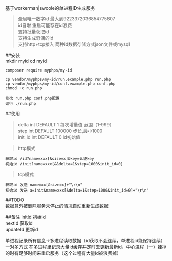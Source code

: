 基于workerman|swoole的单进程ID生成服务  
>全局唯一数字id 最大到9223372036854775807    
>id自增 重启可能存在id浪费  
>支持批量获取id   
>支持生成奇偶的id  
>支持http+tcp接入
>两种id数据存储方式json文件或mysql     

##安装   
    mkdir myid
    cd myid
    
    composer require myphps/my-id
    
    cp vendor/myphps/my-id/run.example.php run.php
    cp vendor/myphps/my-id/conf.example.php conf.php
    chmod +x run.php
    
    修改 run.php conf.php配置
    运行 ./run.php 

##使用   
>delta int DEFAULT 1 每次增量值  范围（1-999）  
>step int DEFAULT 100000 步长,最小1000  
>init_id int DEFAULT 0 id初始值

>http模式 

    获取id /id?name=xxx[&size=x]&key=认证key
    初始id /init?name=xxx[&&delta=1&step=1000&init_id=0]
    
>tcp模式  

    获取id 发送 name=xx[&size=x]+"\r\n" 
    初始id 发送 a=init&name=xxx[&delta=1&step=1000&init_id=0]+"\r\n" 
    
##TODO  
数据意外被删除服务未停止的情况自动重新生成数据

##备注
initId 初始id  
nextId 获取id  
updateId 更新id

单进程记录所有信息->多进程读取数据（id获取不会连续，单进程id能保持连续）
一对多方式 在多进程里记录大量id缓存并定时去更新最新id，中心进程（一）挂掉的时有足够时间来重启服务（这个过程有大量id被浪费掉）

